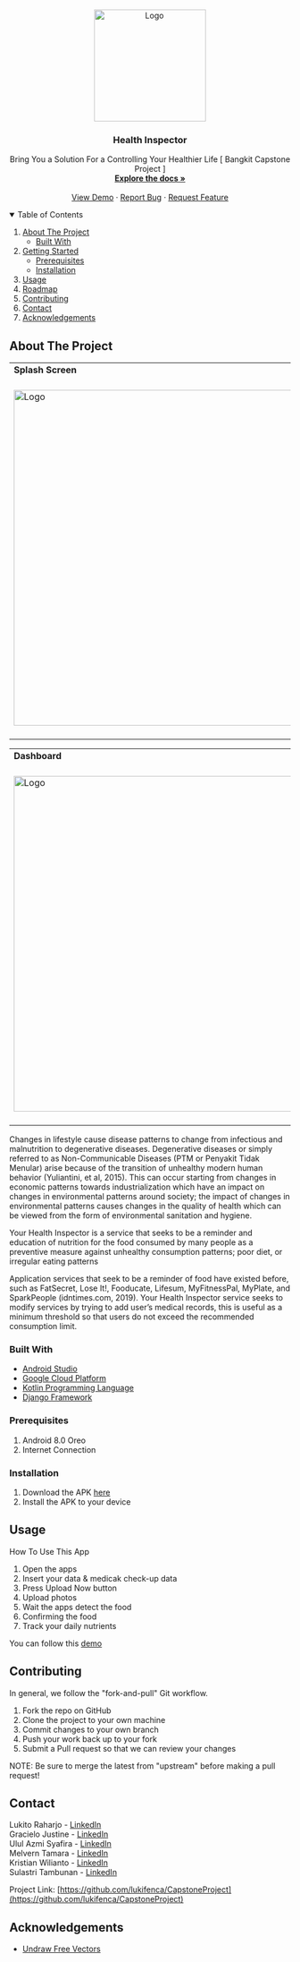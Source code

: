 <!--
*** Thanks for checking out the Best-README-Template. If you have a suggestion
*** that would make this better, please fork the repo and create a pull request
*** or simply open an issue with the tag "enhancement".
*** Thanks again! Now go create something AMAZING! :D
-->



<!-- PROJECT SHIELDS -->
<!--
*** I'm using markdown "reference style" links for readability.
*** Reference links are enclosed in brackets [ ] instead of parentheses ( ).
*** See the bottom of this document for the declaration of the reference variables
*** for contributors-url, forks-url, etc. This is an optional, concise syntax you may use.
*** https://www.markdownguide.org/basic-syntax/#reference-style-links
-->



<!-- PROJECT LOGO -->
<br />
<p align="center">
  <a href="https://github.com/lukifenca/CapstoneProject/blob/master/README.md">
    <img src="https://i.ibb.co/Tq6zPMx/image-removebg-preview.png" alt="Logo" width="200" height="200">
  </a>

  <h3 align="center">Health Inspector</h3>

  <p align="center">
    Bring You a Solution For a Controlling Your Healthier Life [ Bangkit Capstone Project ]
    <br />
    <a href="https://github.com/lukifenca/CapstoneProject"><strong>Explore the docs »</strong></a>
    <br />
    <br />
    <a href="https://youtu.be/z1gU14wepFc">View Demo</a>
    ·
    <a href="https://github.com/lukifenca/CapstoneProject/issues">Report Bug</a>
    ·
    <a href="https://github.com/lukifenca/CapstoneProject/issues">Request Feature</a>
  </p>
</p>



<!-- TABLE OF CONTENTS -->
<details open="open">
  <summary>Table of Contents</summary>
  <ol>
    <li>
      <a href="#about-the-project">About The Project</a>
      <ul>
        <li><a href="#built-with">Built With</a></li>
      </ul>
    </li>
    <li>
      <a href="#getting-started">Getting Started</a>
      <ul>
        <li><a href="#prerequisites">Prerequisites</a></li>
        <li><a href="#installation">Installation</a></li>
      </ul>
    </li>
    <li><a href="#usage">Usage</a></li>
    <li><a href="#roadmap">Roadmap</a></li>
    <li><a href="#contributing">Contributing</a></li>
<!--     <li><a href="#license">License</a></li> -->
    <li><a href="#contact">Contact</a></li>
    <li><a href="#acknowledgements">Acknowledgements</a></li>
  </ol>
</details>



<!-- ABOUT THE PROJECT -->
## About The Project

<table>
    <tr>
        <td><strong>     Splash Screen          </strong></td>
        <td><strong>  Get Started     </strong></td>
      <td> <strong>      Input Data Form</strong> </td>
    </tr>
    <tr>
        <td>
          <span>&nbsp;&nbsp;&nbsp;&nbsp;&nbsp;&nbsp;&nbsp;&nbsp;</span>
          <img src="https://i.ibb.co/7NCZj7X/image.png" alt="Logo" height="600">
          <span>&nbsp;&nbsp;&nbsp;&nbsp;&nbsp;&nbsp;&nbsp;&nbsp;</span>
        </td>
        <td>
          <span>&nbsp;&nbsp;&nbsp;&nbsp;&nbsp;&nbsp;&nbsp;&nbsp;</span>
          <img src="https://i.ibb.co/FwpyBnX/image.png" alt="Logo"  height="600">
          <span>&nbsp;&nbsp;&nbsp;&nbsp;&nbsp;&nbsp;&nbsp;&nbsp;</span>
      </td>
      <td>
        <span>&nbsp;&nbsp;&nbsp;&nbsp;&nbsp;&nbsp;&nbsp;&nbsp;</span>
        <img src="https://i.ibb.co/10MMfKS/image.png" alt="Logo"height="600">
        <span>&nbsp;&nbsp;&nbsp;&nbsp;&nbsp;&nbsp;&nbsp;&nbsp;</span>
      </td>
    </tr>
</table>
    
<table>
    <tr>
        <td><strong>     Dashboard          </strong></td>
        <td><strong>  Upload Now     </strong></td>
      <td> <strong>      Profile</strong> </td>
    </tr>
    <tr>
        <td>
          <span>&nbsp;&nbsp;&nbsp;&nbsp;&nbsp;&nbsp;&nbsp;&nbsp;</span>
          <img src="https://i.ibb.co/PQqgqKG/image.png" alt="Logo" height="600">
          <span>&nbsp;&nbsp;&nbsp;&nbsp;&nbsp;&nbsp;&nbsp;&nbsp;</span>
        </td>
        <td>
          <span>&nbsp;&nbsp;&nbsp;&nbsp;&nbsp;&nbsp;&nbsp;&nbsp;</span>
          <img src="https://i.ibb.co/6H9fSBZ/image.png" alt="Logo" height="600">
          <span>&nbsp;&nbsp;&nbsp;&nbsp;&nbsp;&nbsp;&nbsp;&nbsp;</span>
      </td>
      <td>
        <span>&nbsp;&nbsp;&nbsp;&nbsp;&nbsp;&nbsp;&nbsp;&nbsp;</span>
        <img src="https://i.ibb.co/Xj8jg2S/image.png" alt="Logo"  height="600">
        <span>&nbsp;&nbsp;&nbsp;&nbsp;&nbsp;&nbsp;&nbsp;&nbsp;</span>
      </td>
    </tr>
</table>
Changes in lifestyle cause disease patterns to change from infectious and malnutrition to degenerative diseases. Degenerative diseases or simply referred to as Non-Communicable Diseases (PTM or Penyakit Tidak Menular) arise because of the transition of unhealthy modern human behavior (Yuliantini, et al, 2015). This can occur starting from changes in economic patterns towards industrialization which have an impact on changes in environmental patterns around society; the impact of changes in environmental patterns causes changes in the quality of health which can be viewed from the form of environmental sanitation and hygiene.

Your Health Inspector is a service that seeks to be a reminder and education of nutrition for the food consumed by many people as a preventive measure against unhealthy consumption patterns; poor diet, or irregular eating patterns

Application services that seek to be a reminder of food have existed before, such as FatSecret, Lose It!, Fooducate, Lifesum, MyFitnessPal, MyPlate, and SparkPeople (idntimes.com, 2019). Your Health Inspector service seeks to modify services by trying to add user’s medical records, this is useful as a minimum threshold so that users do not exceed the recommended consumption limit.


### Built With

* [Android Studio](https://developer.android.com)
* [Google Cloud Platform](https://cloud.google.com)
* [Kotlin Programming Language](https://kotlinlang.org)
* [Django Framework](https://www.djangoproject.com/)



### Prerequisites

1. Android 8.0 Oreo
2. Internet Connection

### Installation

1. Download the APK [here](https://drive.google.com/file/d/1DkE5chjMXnZ3mBiX6eGTsS_Qs0KoSVJ5/view?usp=sharing)
2. Install the APK to your device



<!-- USAGE EXAMPLES -->
## Usage

How To Use This App
1. Open the apps
2. Insert your data & medicak check-up data
3. Press Upload Now button
4. Upload photos
5. Wait the apps detect the food
6. Confirming the food
7. Track your daily nutrients

You can follow this [demo](https://youtu.be/z1gU14wepFc)



<!-- CONTRIBUTING -->
## Contributing

In general, we follow the "fork-and-pull" Git workflow.

1. Fork the repo on GitHub
2. Clone the project to your own machine
3. Commit changes to your own branch
4. Push your work back up to your fork
5. Submit a Pull request so that we can review your changes

NOTE: Be sure to merge the latest from "upstream" before making a pull request!



<!-- LICENSE -->
<!-- ## License

Distributed under the MIT License. See `LICENSE` for more information. -->



<!-- CONTACT -->
## Contact

Lukito Raharjo - [LinkedIn](https://www.linkedin.com/in/lukito-raharjo-643b6120a/)  <br>
Gracielo Justine - [LinkedIn](https://www.linkedin.com/in/gracielojs/)  <br>
Ulul Azmi Syafira - [LinkedIn](https://www.linkedin.com/in/ulul-azmi-syafira-98b757207/)  <br>
Melvern Tamara - [LinkedIn](https://www.linkedin.com/in/melvern-tamara-1083041b2/)  <br>
Kristian Wilianto - [LinkedIn](https://www.linkedin.com/in/zogoz/) <br>
Sulastri Tambunan - [LinkedIn](https://www.linkedin.com/in/sulastri-tambunan-b08337195/)  <br>

Project Link: [https://github.com/lukifenca/CapstoneProject](https://github.com/lukifenca/CapstoneProject)



<!-- ACKNOWLEDGEMENTS -->
## Acknowledgements
* [Undraw Free Vectors](https://undraw.co/illustrations)



<!-- MARKDOWN LINKS & IMAGES -->
<!-- https://www.markdownguide.org/basic-syntax/#reference-style-links -->
[contributors-shield]: https://img.shields.io/github/contributors/othneildrew/Best-README-Template.svg?style=for-the-badge
[contributors-url]: https://github.com/othneildrew/Best-README-Template/graphs/contributors
[forks-shield]: https://img.shields.io/github/forks/othneildrew/Best-README-Template.svg?style=for-the-badge
[forks-url]: https://github.com/othneildrew/Best-README-Template/network/members
[stars-shield]: https://img.shields.io/github/stars/othneildrew/Best-README-Template.svg?style=for-the-badge
[stars-url]: https://github.com/othneildrew/Best-README-Template/stargazers
[issues-shield]: https://img.shields.io/github/issues/othneildrew/Best-README-Template.svg?style=for-the-badge
[issues-url]: https://github.com/othneildrew/Best-README-Template/issues
[license-shield]: https://img.shields.io/github/license/othneildrew/Best-README-Template.svg?style=for-the-badge
[license-url]: https://github.com/othneildrew/Best-README-Template/blob/master/LICENSE.txt
[linkedin-shield]: https://img.shields.io/badge/-LinkedIn-black.svg?style=for-the-badge&logo=linkedin&colorB=555
[linkedin-url]: https://linkedin.com/in/othneildrew
[product-screenshot]: images/screenshot.png
